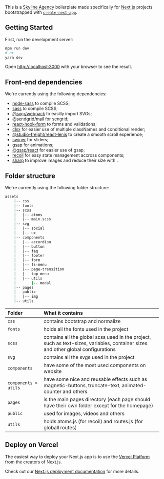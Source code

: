 This is a [Skyline Agency](https://theskylineagency.com/) boilerplate made specifically for [Next.js](https://nextjs.org/) projects bootstrapped with [`create-next-app`](https://github.com/vercel/next.js/tree/canary/packages/create-next-app).

## Getting Started

First, run the development server:

```bash
npm run dev
# or
yarn dev
```

Open [http://localhost:3000](http://localhost:3000) with your browser to see the result.

## Front-end dependencies

We´re currently using the following dependencies:

- [node-sass](https://www.npmjs.com/package/node-sass) to compile SCSS;
- [sass](https://www.npmjs.com/package/sass) to compile SCSS;
- [@svgr/webpack](https://www.npmjs.com/package/@svgr/webpack) to easilly import SVGs;
- [@sendgrid/mail](https://www.npmjs.com/package/@sendgrid/mail) for sengrid;
- [react-hook-form](https://react-hook-form.com/) to forms and validations;
- [clsx](https://www.npmjs.com/package/clsx) for easier use of multiple classNames and conditional render;
- [@studio-freight/react-lenis](https://www.npmjs.com/package/@studio-freight/react-lenis) to create a smooth scroll experience;
- [swiper](https://www.npmjs.com/package/swiper) for sliders;
- [gsap](https://www.npmjs.com/package/gsap) for animations;
- [@gsap/react](https://www.npmjs.com/package/@gsap/react) for easier use of gsap;
- [recoil](https://www.npmjs.com/package/recoil) for easy state management accross components;
- [sharp](https://www.npmjs.com/package/sharp) to improve images and reduce their size with <NextImage />.

## Folder structure

We´re currently using the following folder structure:

```bash
assets
    |-- css
    |-- fonts
    |-- scss
    |   |-- atoms
    |   |-- main.scss
    |-- svg
    |   |-- social
    |   |-- ux
    |-- components
    |   |-- accordion
    |   |-- button
    |   |-- faq
    |   |-- footer
    |   |-- form
    |   |-- fs-menu
    |   |-- page-transition
    |   |-- top-menu
    |   |-- utils
    |       |-- modal
    |-- pages
    |-- public
    |   |-- img
    |-- utils
```

| Folder      | What it contains          |
| :---------- | :--------- |
| `css` | contains bootstrap and normalize |
| `fonts` | holds all the fonts used in the project |
| `scss` | contains all the global scss used in the project, such as text-sizes, variables, container sizes and other global configurations |
| `svg` | contains all the svgs used in the project |
| `components` | have some of the most used components on website |
| `components > utils` | have some nice and reusable effects such as magnetic-buttons, truncate-text, animated-counter and others |
| `pages` | is the main pages directory (each page should have their own folder except for the homepage) |
| `public` | used for images, videos and others |
| `utils` | holds atoms.js (for recoil) and routes.js (for globall routes) |

## Deploy on Vercel

The easiest way to deploy your Next.js app is to use the [Vercel Platform](https://vercel.com/new?utm_medium=default-template&filter=next.js&utm_source=create-next-app&utm_campaign=create-next-app-readme) from the creators of Next.js.

Check out our [Next.js deployment documentation](https://nextjs.org/docs/deployment) for more details.